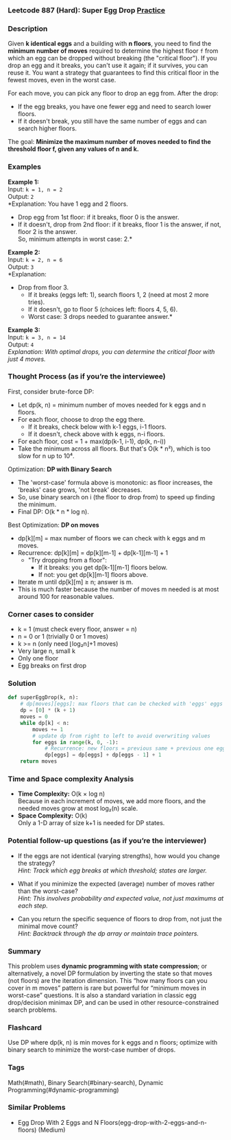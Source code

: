 ### Leetcode 887 (Hard): Super Egg Drop [Practice](https://leetcode.com/problems/super-egg-drop)

### Description  
Given **k identical eggs** and a building with **n floors**, you need to find the **minimum number of moves** required to determine the highest floor `f` from which an egg can be dropped without breaking (the "critical floor"). If you drop an egg and it breaks, you can't use it again; if it survives, you can reuse it. You want a strategy that guarantees to find this critical floor in the fewest moves, even in the worst case.

For each move, you can pick any floor to drop an egg from. After the drop:
- If the egg breaks, you have one fewer egg and need to search lower floors.
- If it doesn't break, you still have the same number of eggs and can search higher floors.

The goal: **Minimize the maximum number of moves needed to find the threshold floor f, given any values of n and k.**

### Examples  

**Example 1:**  
Input: `k = 1, n = 2`  
Output: `2`  
*Explanation: You have 1 egg and 2 floors.  
- Drop egg from 1st floor: if it breaks, floor 0 is the answer.  
- If it doesn't, drop from 2nd floor: if it breaks, floor 1 is the answer, if not, floor 2 is the answer.  
So, minimum attempts in worst case: 2.*

**Example 2:**  
Input: `k = 2, n = 6`  
Output: `3`  
*Explanation:  
- Drop from floor 3.  
  - If it breaks (eggs left: 1), search floors 1, 2 (need at most 2 more tries).  
  - If it doesn't, go to floor 5 (choices left: floors 4, 5, 6).  
  - Worst case: 3 drops needed to guarantee answer.*

**Example 3:**  
Input: `k = 3, n = 14`  
Output: `4`  
*Explanation: With optimal drops, you can determine the critical floor with just 4 moves.*

### Thought Process (as if you’re the interviewee)  
First, consider brute-force DP:
- Let dp(k, n) = minimum number of moves needed for k eggs and n floors.
- For each floor, choose to drop the egg there.
  - If it breaks, check below with k-1 eggs, i-1 floors.
  - If it doesn't, check above with k eggs, n-i floors.
- For each floor, cost = 1 + max(dp(k-1, i-1), dp(k, n-i))
- Take the minimum across all floors. But that's O(k \* n²), which is too slow for n up to 10⁴.

Optimization: **DP with Binary Search**
- The 'worst-case' formula above is monotonic: as floor increases, the 'breaks' case grows, 'not break' decreases.
- So, use binary search on i (the floor to drop from) to speed up finding the minimum.
- Final DP: O(k \* n \* log n).

Best Optimization: **DP on moves**
- dp[k][m] = max number of floors we can check with k eggs and m moves.
- Recurrence: dp[k][m] = dp[k][m-1] + dp[k-1][m-1] + 1
  - "Try dropping from a floor":
    - If it breaks: you get dp[k-1][m-1] floors below.
    - If not: you get dp[k][m-1] floors above.
- Iterate m until dp[k][m] ≥ n; answer is m.
- This is much faster because the number of moves m needed is at most around 100 for reasonable values.

### Corner cases to consider  
- k = 1 (must check every floor, answer = n)
- n = 0 or 1 (trivially 0 or 1 moves)
- k >= n (only need ⌊log₂n⌋+1 moves)
- Very large n, small k
- Only one floor
- Egg breaks on first drop

### Solution

```python
def superEggDrop(k, n):
    # dp[moves][eggs]: max floors that can be checked with 'eggs' eggs and 'moves' moves
    dp = [0] * (k + 1)
    moves = 0
    while dp[k] < n:
        moves += 1
        # update dp from right to left to avoid overwriting values
        for eggs in range(k, 0, -1):
            # Recurrence: new floors = previous same + previous one egg less + 1
            dp[eggs] = dp[eggs] + dp[eggs - 1] + 1
    return moves
```

### Time and Space complexity Analysis  

- **Time Complexity:** O(k × log n)  
  Because in each increment of moves, we add more floors, and the needed moves grow at most log₂(n) scale.
- **Space Complexity:** O(k)  
  Only a 1-D array of size k+1 is needed for DP states.

### Potential follow-up questions (as if you’re the interviewer)  

- If the eggs are not identical (varying strengths), how would you change the strategy?  
  *Hint: Track which egg breaks at which threshold; states are larger.*

- What if you minimize the expected (average) number of moves rather than the worst-case?  
  *Hint: This involves probability and expected value, not just maximums at each step.*

- Can you return the specific sequence of floors to drop from, not just the minimal move count?  
  *Hint: Backtrack through the dp array or maintain trace pointers.*

### Summary
This problem uses **dynamic programming with state compression**; or alternatively, a novel DP formulation by inverting the state so that moves (not floors) are the iteration dimension. This “how many floors can you cover in m moves” pattern is rare but powerful for “minimum moves in worst-case” questions. It is also a standard variation in classic egg drop/decision minimax DP, and can be used in other resource-constrained search problems.


### Flashcard
Use DP where dp(k, n) is min moves for k eggs and n floors; optimize with binary search to minimize the worst-case number of drops.

### Tags
Math(#math), Binary Search(#binary-search), Dynamic Programming(#dynamic-programming)

### Similar Problems
- Egg Drop With 2 Eggs and N Floors(egg-drop-with-2-eggs-and-n-floors) (Medium)